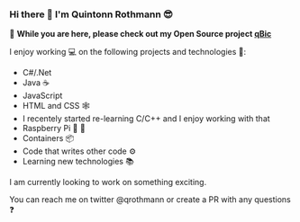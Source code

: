 ### Hi there 👋 I'm Quintonn Rothmann 😎  

👋 **While you are here, please check out my Open Source project [qBic](https://github.com/quintonn/qBic)**  

I enjoy working 💻 on the following projects and technologies 💼:  
 - C#/.Net 
 - Java ☕
 - JavaScript
 - HTML and CSS 🕸️
 - I recentely started re-learning C/C++ and I enjoy working with that
 - Raspberry Pi 🍒 🥧
 - Containers 📦
 - Code that writes other code ⚙️
 - Learning new technologies 📚 

I am currently looking to work on something exciting.  

You can reach me on twitter @qrothmann or create a PR with any questions ❓
